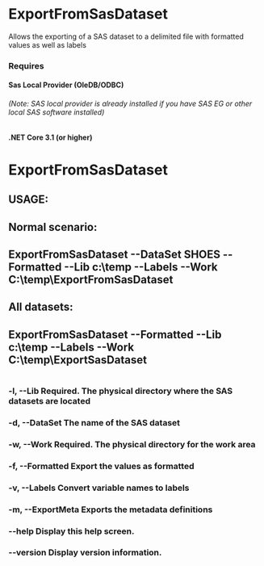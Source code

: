# ExportFromSasDataset

Allows the exporting of a SAS dataset to a delimited file with formatted values as well as labels

### Requires
#### Sas Local Provider (OleDB/ODBC)
###### (Note: SAS local provider is already installed if you have SAS EG or other local SAS software installed)
#### .NET Core 3.1 (or higher)

# ExportFromSasDataset
## USAGE:
## Normal scenario:
##    ExportFromSasDataset --DataSet SHOES --Formatted --Lib c:\temp --Labels --Work C:\temp\ExportFromSasDataset
## All datasets:
##  ExportFromSasDataset --Formatted --Lib c:\temp --Labels --Work C:\temp\ExportSasDataset
# 
###   -l, --Lib           Required. The physical directory where the SAS datasets are located
###   -d, --DataSet       The name of the SAS dataset
###   -w, --Work          Required. The physical directory for the work area
###   -f, --Formatted     Export the values as formatted
###   -v, --Labels        Convert variable names to labels
###   -m, --ExportMeta    Exports the metadata definitions
###   --help              Display this help screen.
###   --version           Display version information.
